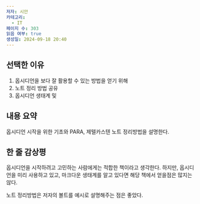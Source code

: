 ```yaml
---
저자: 시안
카테고리:
  - IT
페이지 수: 303
읽음 여부: true
생성일: 2024-09-18 20:40
---
```

## 선택한 이유
1. 옵시디언을 보다 잘 활용할 수 있는 방법을 얻기 위해
2. 노트 정리 방법 공유
3. 옵시디언 생태계 및 

## 내용 요약
옵시디언 시작을 위한 기초와 PARA, 제텔카스텐 노트 정리방법을 설명한다. 
## 한 줄 감상평
옵시디언을 시작하려고 고민하는 사람에게는 적합한 책이라고 생각한다. 하지만, 옵시디언을 미리 사용하고 있고, 마크다운 생태계를 알고 있다면 해당 책에서 얻을점은 많지는 않다. 

노트 정리방법은 저자의 볼트를 예시로 설명해주는 점은 좋았다.